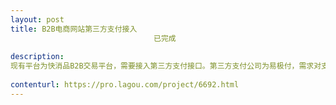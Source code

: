 ```yaml
---                
layout: post       
title: B2B电商网站第三方支付接入
                                已完成
           
description: 
现有平台为快消品B2B交易平台，需要接入第三方支付接口。第三方支付公司为易极付，需求对支付接口非常熟悉的小伙伴。
     
contenturl: https://pro.lagou.com/project/6692.html      
---                 
```

